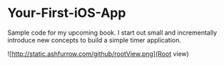 Your-First-iOS-App
==================

Sample code for my upcoming book. I start out small and incrementally introduce new concepts to build a simple timer application. 

![http://static.ashfurrow.com/github/rootView.png](Root view)

